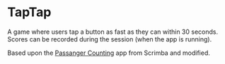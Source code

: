 # TapTap

A game where users tap a button as fast as they can within 30 seconds. Scores can be recorded during the session (when the app is running). 

Based upon the [Passanger Counting](https://scrimba.com/learn/learnjavascript) app from Scrimba and modified.